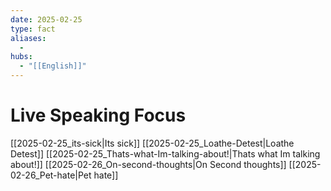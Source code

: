 ```yaml
---
date: 2025-02-25
type: fact
aliases:
  -
hubs:
  - "[[English]]"
---
```


# Live Speaking Focus

[[2025-02-25_its-sick|Its sick]]
[[2025-02-25_Loathe-Detest|Loathe Detest]]
[[2025-02-25_Thats-what-Im-talking-about!|Thats what Im talking about!]]
[[2025-02-26_On-second-thoughts|On Second thoughts]]
[[2025-02-26_Pet-hate|Pet hate]]
